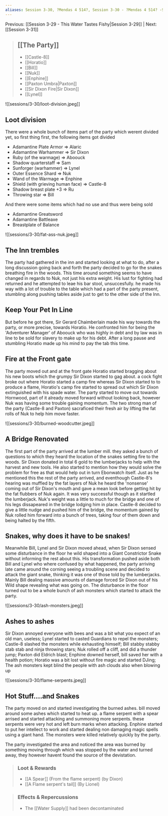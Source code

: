 ```yaml
---
aliases: Session 3-30, ?Mendas 4 514?, Session 3-30 - ?Mendas 4 514? -Smoldering Woods
---
```

Previous: [[Session 3-29 - This Water Tastes Fishy|Session 3-29]] | Next: [[Session 3-31]]

> ## [[The Party]]
> 
> - [[Castle-8]]
> - [[Horatio]]
> - [[Bill]]
> - [[Nuk]]
> - [[Enphine]]
> - [[Paxton Umbra|Paxton]]
> - [[Sir Dixon Fire|Sir Dixon]]
> - [[Lynel]]

![[sessions/3-30/loot-division.jpeg]]
## Loot division
There were a whole bunch of items part of the party which werent divided yet, so first thing first, the following items got divided
 - Adamantine Plate Armor => Alaric
 - Adamantine Warhammer => Sir Dixon
 - Ruby (of the warmage) => Aboouck
 - Shadow quarterstaff => Sam
 - Sunforger (warhammer) => Lynel
 - Outer Essence Shard => Nuk
 - Wand of the Warmage => Enphine
 - Shield (with grieving human face) => Castle-8
 - Shadow breast plate +3 => Ru
 - Throwing star => Bill

And there were some items which had no use and thus were being sold
 - Adamantine Greatsword
 - Adamantine Battleaxe
 - Breastplate of Balance

![[sessions/3-30/fat-ass-nuk.jpeg]]  
## The Inn trembles
The party had gathered in the inn and started looking at what to do, after a long discussion going back and forth the party decided to go for the snakes breathing fire in the woods.
This time around something seems to have changed in regards to Nuk, not just his extra weight. His lust for fighting had returned and he attempted to leae his bar stool, unsuccesfully. he made his way with a lot of trouble to the table which had a part of the party present, stumbling along pushing tables aside just to get to the other side of the Inn.

## Keep Your Pet In Line
But before he got there, Sir Gerard Chaimberlain made his way towards the party, or more precise, towards Horatio. He confronted him for being the 'Adventurer Manager' of Aboouck who was highly in debt and by law was in line to be sold for slavery to make up for his debt. After a long pause and stumbling Horatio made up his mind to pay the tab this time.

## Fire at the Front gate
The party moved out and at the front gate Horatio started bragging about his new boots which the grumpy Sir Dixon started to gag about. a cock fight broke out where Horatio started a camp fire whereas Sir Dixon started to to produce a flame, Horatio's camp fire started to spread out which Sir Dixon extinguished with his spade water.
The party started to move out towards Hornwood, part of it already  moved forward without looking back, however Nuk was having some trouble gaining momentum. The two strong man of the party (Castle-8 and Paxton) sacraficed their fresh air by lifting the fat rolls of Nuk to help him move faster.

![[sessions/3-30/burned-woodcutter.jpeg]]
## A Bridge Renovated
The first part of the party arrived at the lumber mill. they asked a bunch of questions to which they heard the location of the snakes setting fire to the woods. Sir Dixon donated in total 6 gold to the lumberjacks to help with the harvest and new tools. He also started to mention how they would solve the problem for free as that would help out in turn Ebonwatch itself.
Just as he mentioned this the rest of the party arrived, and eventhough Castle-8's hearing was muffled by the fat layers of Nuk he heard the 'nonsense' coming out of Sir Dixon's mouth and gave a mean look before getting hit by the fat flubbers of Nuk again. It was very successful though as it startled the lumberjack.
Nuk's weight was a little to much for the bridge and one of his legs dissapeared in the bridge lodging him in place. Castle-8 decided to give a little nudge and pushed him of the bridge, the momentum gained by Nuk rolled him forward into a bunch of trees, taking four of them down and being halted by the fifth.

## Snakes, why does it have to be snakes!
Meanwhile Bill, Lynel and Sir Dixon moved ahead, when Sir Dixon sensed some disturbance in the floor he wild shaped into a Giant Constrictor Snake without informing the rest about this. His transformation pushed aside both Bill and Lynel who where confused by what happened, the party arriving late came around the corning seeing a troubling scene and decided to attack the giant snake, thinking it was one of those told by the lumberjacks. Mainly Bill dealing massive amounts of damage forced Sir Dixon out of his Wild shape revealing what was going on.
The disturbance in the floor turned out to be a whole bunch of ash monsters which started to attack the party.

![[sessions/3-30/ash-monsters.jpeg]]
## Ashes to ashes
Sir Dixon annoyed everyone with bees and was a bit what you expect of an old man, useless; Lynel started to casted Guardians to repel the monsters; Castle-8 slashed the monsters while exhausting himself; Bill stabby stabby stab stab and ninja throwing stars; Nuk rolled off a cliff, and did a thunder jump; Paxton did Eldrich blast; Enphine downed herself, bill saved her with a health potion; Horatio was a bit lost without fire magic and started DJing;
The ash monsters kept blind the people with ash clouds also when blowing up

![[sessions/3-30/flame-serpents.jpeg]]
## Hot Stuff....and Snakes
The party moved on and started investigating the burned ashes. bill moved around some ashes which started to heat up. a flame serpent with a spear arrised and started attacking and summoning more serpents. these serpents were very hot and left burn marks when attacking. Enphine started to put her intellect to work and started dealing non damaging magic spells using a giant hand. The monsters were killed relatively quickly by the party.

The party investigated the area and noticed the area was burned by something moving through which was stopped by the water and turned away, they however havent found the source of the devistation.

> ### Loot & Rewards
> 
> - [[A Spear]] (From the flame serpent) (by Dixon)
> - [[A Flame serpent's tail]] (By Lionel)

> ### Effects & Repercussions
> 
> - The [[Water Supply]] had been decontaminated
